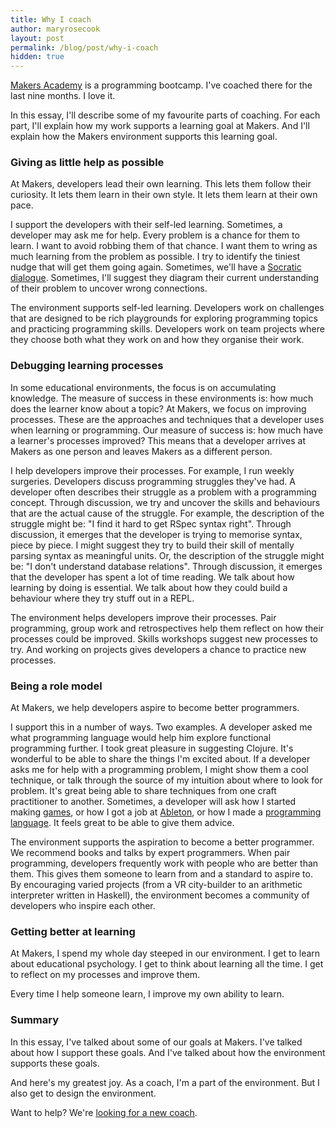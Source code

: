 ```yaml
---
title: Why I coach
author: maryrosecook
layout: post
permalink: /blog/post/why-i-coach
hidden: true
---
```

[Makers Academy](http://www.makersacademy.com) is a programming bootcamp.  I've coached there for the last nine months.  I love it.

In this essay, I'll describe some of my favourite parts of coaching.  For each part, I'll explain how my work supports a learning goal at Makers.  And I'll explain how the Makers environment supports this learning goal.

### Giving as little help as possible

At Makers, developers lead their own learning.  This lets them follow their curiosity.  It lets them learn in their own style.  It lets them learn at their own pace.

I support the developers with their self-led learning.  Sometimes, a developer may ask me for help.  Every problem is a chance for them to learn.  I want to avoid robbing them of that chance.  I want them to wring as much learning from the problem as possible. I try to identify the tiniest nudge that will get them going again.  Sometimes, we'll have a [Socratic dialogue](https://en.wikipedia.org/wiki/Socratic_method).  Sometimes, I'll suggest they diagram their current understanding of their problem to uncover wrong connections.

The environment supports self-led learning.  Developers work on challenges that are designed to be rich playgrounds for exploring programming topics and practicing programming skills.  Developers work on team projects where they choose both what they work on and how they organise their work.

### Debugging learning processes

In some educational environments, the focus is on accumulating knowledge.  The measure of success in these environments is: how much does the learner know about a topic? At Makers, we focus on improving processes.  These are the approaches and techniques that a developer uses when learning or programming.  Our measure of success is: how much have a learner's processes improved? This means that a developer arrives at Makers as one person and leaves Makers as a different person.

I help developers improve their processes.  For example, I run weekly surgeries.  Developers discuss programming struggles they've had.  A developer often describes their struggle as a problem with a programming concept.  Through discussion, we try and uncover the skills and behaviours that are the actual cause of the struggle.  For example, the description of the struggle might be: "I find it hard to get RSpec syntax right".  Through discussion, it emerges that the developer is trying to memorise syntax, piece by piece.  I might suggest they try to build their skill of mentally parsing syntax as meaningful units.  Or, the description of the struggle might be: "I don't understand database relations".  Through discussion, it emerges that the developer has spent a lot of time reading.  We talk about how learning by doing is essential. We talk about how they could build a behaviour where they try stuff out in a REPL.

The environment helps developers improve their processes.  Pair programming, group work and retrospectives help them reflect on how their processes could be improved.  Skills workshops suggest new processes to try.  And working on projects gives developers a chance to practice new processes.

### Being a role model

At Makers, we help developers aspire to become better programmers.

I support this in a number of ways.  Two examples.  A developer asked me what programming language would help him explore functional programming further.  I took great pleasure in suggesting Clojure.  It's wonderful to be able to share the things I'm excited about.  If a developer asks me for help with a programming problem, I might show them a cool technique, or talk through the source of my intuition about where to look for problem.  It's great being able to share techniques from one craft practitioner to another.  Sometimes, a developer will ask how I started making [games](http://emptyblack.com), or how I got a job at [Ableton](https://www.ableton.com), or how I made a [programming language](http://codelauren.com).  It feels great to be able to give them advice.

The environment supports the aspiration to become a better programmer.  We recommend books and talks by expert programmers.  When pair programming, developers frequently work with people who are better than them.  This gives them someone to learn from and a standard to aspire to.  By encouraging varied projects (from a VR city-builder to an arithmetic interpreter written in Haskell), the environment becomes a community of developers who inspire each other.

### Getting better at learning

At Makers, I spend my whole day steeped in our environment.  I get to learn about educational psychology.  I get to think about learning all the time.  I get to reflect on my processes and improve them.

Every time I help someone learn, I improve my own ability to learn.

### Summary

In this essay, I've talked about some of our goals at Makers.  I've talked about how I support these goals.  And I've talked about how the environment supports these goals.

And here's my greatest joy.  As a coach, I'm a part of the environment.  But I also get to design the environment.

Want to help? We're [looking for a new coach](https://makers-academy.breezy.hr/p/20f2efaba8d1-coach--software-engineer).

